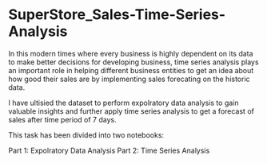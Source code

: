 # SuperStore_Sales-Time-Series-Analysis
In this modern times where every business is highly dependent on its data to make better decisions for developing business, time series analysis plays an important role in helping different business entities to get an idea about how good their sales are by implementing sales forecating on the historic data.

I have ultisied the dataset to perform expolratory data analysis to gain valuable insights and further apply time series analysis to get a forecast of sales after time period of 7 days.

This task has been divided into two notebooks:

Part 1: Expolratory Data Analysis
Part 2: Time Series Analysis
